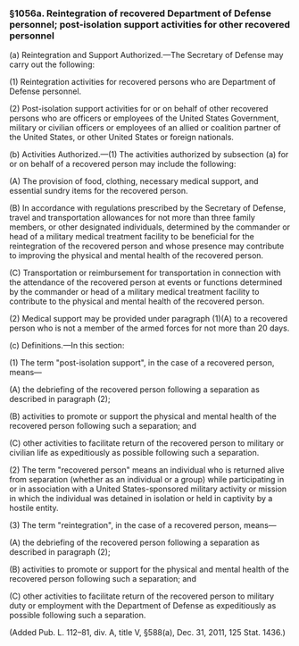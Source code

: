 ### §1056a. Reintegration of recovered Department of Defense personnel; post-isolation support activities for other recovered personnel ###

(a) Reintegration and Support Authorized.—The Secretary of Defense may carry out the following:

(1) Reintegration activities for recovered persons who are Department of Defense personnel.

(2) Post-isolation support activities for or on behalf of other recovered persons who are officers or employees of the United States Government, military or civilian officers or employees of an allied or coalition partner of the United States, or other United States or foreign nationals.

(b) Activities Authorized.—(1) The activities authorized by subsection (a) for or on behalf of a recovered person may include the following:

(A) The provision of food, clothing, necessary medical support, and essential sundry items for the recovered person.

(B) In accordance with regulations prescribed by the Secretary of Defense, travel and transportation allowances for not more than three family members, or other designated individuals, determined by the commander or head of a military medical treatment facility to be beneficial for the reintegration of the recovered person and whose presence may contribute to improving the physical and mental health of the recovered person.

(C) Transportation or reimbursement for transportation in connection with the attendance of the recovered person at events or functions determined by the commander or head of a military medical treatment facility to contribute to the physical and mental health of the recovered person.

(2) Medical support may be provided under paragraph (1)(A) to a recovered person who is not a member of the armed forces for not more than 20 days.

(c) Definitions.—In this section:

(1) The term "post-isolation support", in the case of a recovered person, means—

(A) the debriefing of the recovered person following a separation as described in paragraph (2);

(B) activities to promote or support the physical and mental health of the recovered person following such a separation; and

(C) other activities to facilitate return of the recovered person to military or civilian life as expeditiously as possible following such a separation.

(2) The term "recovered person" means an individual who is returned alive from separation (whether as an individual or a group) while participating in or in association with a United States-sponsored military activity or mission in which the individual was detained in isolation or held in captivity by a hostile entity.

(3) The term "reintegration", in the case of a recovered person, means—

(A) the debriefing of the recovered person following a separation as described in paragraph (2);

(B) activities to promote or support for the physical and mental health of the recovered person following such a separation; and

(C) other activities to facilitate return of the recovered person to military duty or employment with the Department of Defense as expeditiously as possible following such a separation.

(Added Pub. L. 112–81, div. A, title V, §588(a), Dec. 31, 2011, 125 Stat. 1436.)